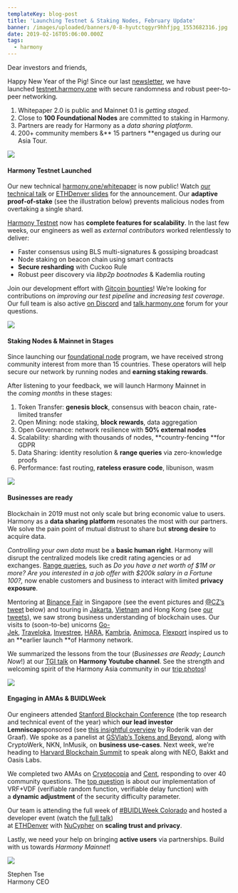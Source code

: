 ```yaml
---
templateKey: blog-post
title: 'Launching Testnet & Staking Nodes, February Update'
banner: /images/uploaded/banners/0-8-hyutctqgyr9hhfjpg_1553682316.jpg
date: 2019-02-16T05:06:00.000Z
tags:
  - harmony
---
```

Dear investors and friends,

Happy New Year of the Pig! Since our last [newsletter](https://medium.com/harmony-one/harmony-project-update-2019-01-open-source-asia-tour-node-operator-program-d19f429dae51), we have launched [testnet.harmony.one](https://testnet.harmony.one/) with secure randomness and robust peer-to-peer networking.

1.  Whitepaper 2.0 is public and Mainnet 0.1 is _getting staged_.
2.  Close to **100 Foundational Nodes** are committed to staking in Harmony.
3.  Partners are ready for Harmony as a _data sharing platform_.
4.  200+ community members &** 15 partners **engaged us during our Asia Tour.

![](/images/uploaded/0-8-hyutctqgyr9hhfjpg_1553337229.jpg)

#### **Harmony Testnet Launched**

Our new technical [harmony.one/whitepaper](http://harmony.one/whitepaper) is now public! Watch [our technical talk](https://www.youtube.com/watch?v=gFo9xWqj4SA) or [ETHDenver slides](https://docs.google.com/presentation/d/1SJ64o0usbeqZYuYYS0Sd-Dwg-JbrqHs7A2aiPtANwfo/edit#slide=id.g4f6a35443c_0_54) for the announcement. Our **adaptive proof-of-stake** (see the illustration below) prevents malicious nodes from overtaking a single shard.

[Harmony Testnet](https://testnet.harmony.one/) now has **complete features for scalability**. In the last few weeks, our engineers as well as _external contributors_ worked relentlessly to deliver:

*   Faster consensus using BLS multi-signatures & gossiping broadcast
*   Node staking on beacon chain using smart contracts
*   **Secure resharding** with Cuckoo Rule
*   Robust peer discovery via _libp2p bootnodes_ & Kademlia routing

Join our development effort with [Gitcoin bounties](https://gitcoin.co/profile/harmony-one)! We’re looking for contributions on _improving our test pipeline_ and _increasing test coverage_. Our full team is also active [on Discord](http://harmony.one/discord) and [talk.harmony.one](http://talk.harmony.one/) forum for your questions.

![](/images/uploaded/0-qrv4uv7cg5c6nendpng_1553338389.png)

#### **Staking Nodes & Mainnet in Stages**

Since launching our [foundational node](https://medium.com/harmony-one/apply-to-be-one-of-the-100-harmony-foundational-node-partners-7f1e639e0586) program, we have received strong community interest from more than 15 countries. These operators will help secure our network by running nodes and **earning staking rewards**.

After listening to your feedback, we will launch Harmony Mainnet in the _coming months_ in these stages:

1.  Token Transfer: **genesis block**, consensus with beacon chain, rate-limited transfer
2.  Open Mining: node staking, **block rewards**, data aggregation
3.  Open Governance: network resilience with **50% external nodes**
4.  Scalability: sharding with thousands of nodes, **country-fencing **for GDPR
5.  Data Sharing: identity resolution & **range queries** via zero-knowledge proofs
6.  Performance: fast routing, **rateless erasure code**, libunison, wasm

![](/images/uploaded/0-ch3hop7xqtinzb6ipng_1553338600.png)

#### **Businesses are ready**

Blockchain in 2019 must not only scale but bring economic value to users. Harmony as a **data sharing platform** resonates the most with our partners. We solve the pain point of mutual distrust to share but **strong desire** to acquire data.

_Controlling your own data_ must be a **basic human right**. Harmony will disrupt the centralized models like credit rating agencies or ad exchanges. [Range queries](https://crypto.stanford.edu/bulletproofs/), such as _Do you have a net worth of $1M or more?_ _Are you interested in a job offer with $200k salary in a Fortune 100?,_ now enable customers and business to interact with limited **privacy exposure**.

Mentoring at [Binance Fair](https://www.binancefair.com/) in Singapore (see the event pictures and [@CZ’s tweet](https://twitter.com/cz_binance/status/1086998594471702528) below) and touring in [Jakarta](https://www.meetup.com/Harmony-One-Open-Consensus-For-10B/events/258297632/), [Vietnam](https://drive.google.com/drive/u/0/folders/11Dz16VUe6E5FTiYeZNEyPIxWJShtWwRt) and Hong Kong (see [our tweets](https://twitter.com/stse/status/1090164663067697152)), we saw strong business understanding of blockchain uses. Our visits to (soon-to-be) unicorns [Go-Jek](https://www.go-jek.com/), [Traveloka](https://www.traveloka.com/en/), [Investree](https://www.investree.id/), [HARA](https://medium.com/haratoken/amazon-vice-president-cto-visits-hara-c05d0ea08979), [Kambria](https://kambria.io/), [Animoca](https://www.animocabrands.com/), [Flexport](https://www.flexport.com/) inspired us to an **earlier launch **of Harmony network.

We summarized the lessons from the tour (_Businesses are Ready_; _Launch Now_!) at our [TGI talk](https://www.youtube.com/watch?v=6tGJcSNAGCs) on **Harmony Youtube channel**. See the strength and welcoming spirit of the Harmony Asia community in our [trip photos](https://docs.google.com/presentation/d/1scAdXzBDfuI1cukwFP9LKBmZRANvRYa4RWWBGLytpro/edit?usp=sharing)!

![](/images/uploaded/0-u0b21jsrzzaqkxrejpg_1553338737.jpg)

#### **Engaging in AMAs & BUIDLWeek**

Our engineers attended [Stanford Blockchain Conference](https://cyber.stanford.edu/sbc19) (the top research and technical event of the year) which **our lead investor Lemniscap**sponsored (see [this insightful overview](https://medium.com/lemniscap/looking-back-thinking-forward-e60505462f4d) by Roderik van der Graaf). We spoke as a panelist at [GSVlab’s Tokens and Beyond](https://www.youtube.com/watch?time_continue=1481&v=KZorUlOoWNM), along with CryptoWerk, NKN, InMusik, on **business use-cases**. Next week, we’re heading to [Harvard Blockchain Summit](https://blockchain-hbsclub.com/blockchain-conference/) to speak along with NEO, Bakkt and Oasis Labs.

We completed two AMAs on [Cryptocopia](https://www.youtube.com/watch?v=c3SY1TQjYUk&t=2334s) and [Cent](https://beta.cent.co/+gdc1jn), responding to over 40 community questions. The [top question](https://beta.cent.co/+gdc1jn/lx3wv9) is about our implementation of VRF+VDF (verifiable random function, verifiable delay function) with a **dynamic adjustment** of the security difficulty parameter.

Our team is attending the full week of [#BUIDLWeek Colorado](https://www.ethdenver.com/buidlweek/) and hosted a developer event (watch the [full talk](https://www.youtube.com/watch?v=KnqATb2lXpk&feature=youtu.be)) at [ETHDenver](https://www.eventbrite.nl/e/building-the-new-web-denver-edition-unofficial-kickoff-buidlweek-colorado-tickets-52955353889) with [NuCypher](https://www.nucypher.com/) on **scaling trust and privacy**.

Lastly, we need your help on bringing **active users** via partnerships. Build with us towards _Harmony Mainnet_!  

![](/images/uploaded/1-cpzcvftrkgsaswh7f6ryhgpng_1553338989.png)

Stephen Tse  
Harmony CEO
